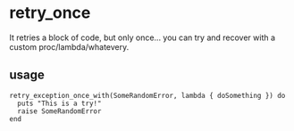 retry_once
==========

It retries a block of code, but only once... you can try and recover with a custom proc/lambda/whatevery.

## usage


    retry_exception_once_with(SomeRandomError, lambda { doSomething }) do
      puts "This is a try!"
      raise SomeRandomError
    end
